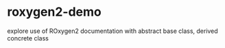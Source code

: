 # roxygen2-demo
explore use of ROxygen2 documentation with abstract base class, derived concrete class
